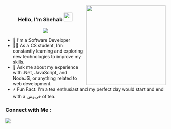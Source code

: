 <img width="250" align="right" src="https://c.tenor.com/_DOBjnGspYAAAAAM/code-coding.gif">

<h3 align="center">
  Hello, I'm Shehab
  <img src="https://media.giphy.com/media/hvRJCLFzcasrR4ia7z/giphy.gif" width="28">
</h3>

<!-- Typing SVG by DenverCoder1 - https://github.com/DenverCoder1/readme-typing-svg -->
<p align="center">
  <a href="https://github.com/DenverCoder1/readme-typing-svg"><img src="https://readme-typing-svg.herokuapp.com/?lines=Full-stack%20web%20developer;Always%20learning%20new%20things&font=Fira%20Code&center=true&width=440&height=45&color=f75c7e&vCenter=true&size=22"></a>
</p> 

- 🏢 I'm a Software Developer
- 👨‍💻 As a CS student, I'm constantly learning and exploring new technologies to improve my skills.
- 💬 Ask me about my experience with .Net, JavaScript, and NodeJS, or anything related to web development.
- ⚡ Fun Fact: I'm a tea enthusiast and my perfect day would start and end with a خربوش of tea.

### Connect with Me :

<a href="https://www.linkedin.com/in/shehab-eldin-said-88b185222/" target="_blank"><img src="https://img.shields.io/badge/-Shehab%20Eldin-0077B5?style=for-the-badge&logo=Linkedin&logoColor=white"/></a>


